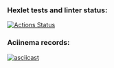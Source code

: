 ### Hexlet tests and linter status:
[![Actions Status](https://github.com/ConstableFraser/java-project-71/actions/workflows/hexlet-check.yml/badge.svg)](https://github.com/ConstableFraser/java-project-71/actions)

### Aciinema records:
[![asciicast](https://asciinema.org/a/623862.svg)](https://asciinema.org/a/623862)

